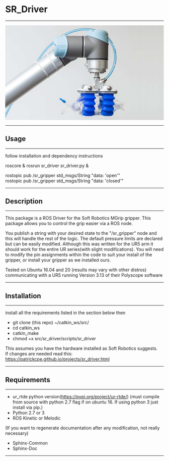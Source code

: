 # SR_Driver

---

<img src="soft_robotics_repo.jpg" alt="Soft Robotics Gripper">


---

## Usage

---

follow installation and dependency instructions

roscore &
rosrun sr_driver sr_driver.py &

rostopic pub /sr_gripper std_msgs/String "data: 'open'"  
rostopic pub /sr_gripper std_msgs/String "data: 'closed'"  

---

## Description

---

This package is a ROS Driver for the Soft Robotics MGrip gripper. This package allows you to
control the grip easier via a ROS node. 

You publish a string with your desired state to the "/sr_gripper" node and this will handle the rest of the logic.
The default pressure limits are declared but can be easily modified. Although this was written for the UR5 arm it should
work for the entire UR series(with slight modifications). You will need to modify the pin assignments within the code to
suit your install of the gripper, or install your gripper as we installed ours.

Tested on Ubuntu 16.04 and 20 (results may vary with other distros)
communicating with a UR5 running Version 3.13 of their Polyscope software

---

## Installation

---
install all the requirements listed in the section below then

* git clone (this repo) ~/catkin_ws/src/
* cd catkin_ws
* catkin_make
* chmod +x src/sr_driver/scripts/sr_driver

This assumes you have the hardware installed as Soft Robotics suggests.  
If changes are needed read this: <https://patrickcpe.github.io/projects/sr_driver.html>

---

## Requirements

---

* ur_rtde python version(https://pypi.org/project/ur-rtde/) (must compile from source with python 2.7 flag if on ubuntu 16. If using python 3 just install via pip.)
* Python 2.7 or 3
* ROS Kinetic or Melodic


(If you want to regenerate documentation after any modification, not really necessary)
* Sphinx-Common
* Sphinx-Doc


---
